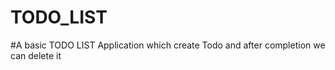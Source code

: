 # TODO_LIST

#A basic TODO LIST Application which create Todo and after completion we can delete it 
